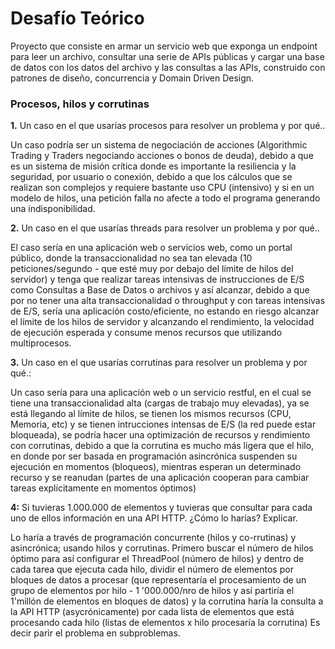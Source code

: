# Desafío Teórico
Proyecto que consiste en armar un servicio web que exponga un endpoint para leer un archivo, consultar una serie de APIs públicas y cargar una base de datos con los datos del archivo y las consultas a las APIs, construido con patrones de diseño, concurrencia y Domain Driven Design.

### Procesos, hilos y corrutinas

**1.** Un caso en el que usarías procesos para resolver un problema y por qué..

Un caso podría ser un sistema de negociación de acciones (Algorithmic Trading y Traders negociando acciones o bonos de deuda), debido a que es un sistema de misión crítica donde es importante la resiliencia y la seguridad, por usuario o conexión, debido a que los cálculos que se realizan son complejos y requiere bastante uso CPU (intensivo) y si en un modelo de hilos, una petición falla no afecte a todo el programa generando una indisponibilidad.  

**2.** Un caso en el que usarías threads para resolver un problema y por qué..

El caso sería en una aplicación web o servicios web, como un portal público, donde la transaccionalidad no sea tan elevada (10 peticiones/segundo - que esté muy por debajo del límite de hilos del servidor) y tenga que realizar tareas intensivas de instrucciones de E/S como Consultas a Base de Datos o archivos y así alcanzar, debido a que por no tener una alta transaccionalidad o throughput y con tareas intensivas de E/S, sería una aplicación costo/eficiente, no estando en riesgo alcanzar el límite de los hilos de servidor y alcanzando el rendimiento, la velocidad de ejecución esperada y consume menos recursos que utilizando multiprocesos.  

**3.** Un caso en el que usarías corrutinas para resolver un problema y por qué.:

Un caso sería para una aplicación web o un servicio restful, en el cual se tiene una transaccionalidad alta (cargas de trabajo muy elevadas), ya se está llegando al límite de hilos, se tienen los mismos recursos (CPU, Memoria, etc) y se tienen intrucciones intensas de E/S (la red puede estar bloqueada), se podría hacer una optimización de recursos y rendimiento con corrutinas, debido a que la corrutina es mucho más ligera que el hilo, en donde por ser basada en programación asincrónica suspenden su ejecución en momentos (bloqueos),  mientras esperan un determinado recurso y se reanudan  (partes de una aplicación cooperan para cambiar tareas explícitamente en momentos óptimos) 

**4:** Si tuvieras 1.000.000 de elementos y tuvieras que consultar para cada uno de ellos
información en una API HTTP. ¿Cómo lo harías? Explicar.

Lo haría a través de programación concurrente (hilos y co-rrutinas) y asincrónica; usando hilos y corrutinas. Primero buscar el número de hilos óptimo para así configurar el ThreadPool (número de hilos) y dentro de cada tarea que ejecuta cada hilo, dividir el número de elementos por bloques de datos a procesar (que representaría el procesamiento de un grupo de elementos por hilo  - 1 '000.000/nro de hilos y así partiría el 1'millón de elementos en bloques de datos) y la corrutina haría la consulta a la API HTTP (asycrónicamente) por cada lista de elementos que está procesando cada hilo (listas de elementos x hilo procesaría la corrutina) Es decir parir el problema en subproblemas. 
